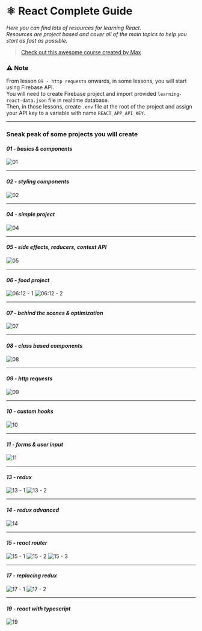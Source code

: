 # ⚛️ React Complete Guide

*Here you can find lots of resources for learning React.  
Resources are project based and cover all of the main topics to help you start as fast as possible.*

> [Check out this awesome course created by Max](https://www.udemy.com/course/react-the-complete-guide-incl-redux/)

### ⚠️ Note
From lesson `09 - http requests` onwards, in some lessons, you will start using Firebase API.  
You will need to create Firebase project and import provided `learning-react-data.json` file in realtime database.  
Then, in those lessons, create `.env` file at the root of the project and assign your API key to a variable with name `REACT_APP_API_KEY`.
<hr />

### Sneak peak of some projects you will create

#### *01 - basics & components*
![01](https://user-images.githubusercontent.com/46372998/211098108-f14d5f48-7e16-474c-b8dd-7c9a4091110e.png)
<hr />

#### *02 - styling components*
![02](https://user-images.githubusercontent.com/46372998/211098116-8d32c11c-4352-48fb-90d5-78d2e141f1a7.png)
<hr />

#### *04 - simple project*
![04](https://user-images.githubusercontent.com/46372998/211098121-50cf2b9b-ba84-4ec0-bb6a-adbbc321799b.png)
<hr />

#### *05 - side effects, reducers, context API*
![05](https://user-images.githubusercontent.com/46372998/211098124-b1b01739-2d12-4f56-a71d-580291afbcc9.png)
<hr />

#### *06 - food project*
![06:12 - 1](https://user-images.githubusercontent.com/46372998/211098128-c52d3215-766c-4b1f-a25e-ce0468a1f942.png)
![06:12 - 2](https://user-images.githubusercontent.com/46372998/211098136-5ce5dbfc-3d6a-4135-8ddc-72680071c752.png)
<hr />

#### *07 - behind the scenes & optimization*
![07](https://user-images.githubusercontent.com/46372998/211098139-1ad1363e-8f8e-4ca8-8923-2fb99de322d5.png)
<hr />

#### *08 - class based components*
![08](https://user-images.githubusercontent.com/46372998/211098140-8b40c997-2c74-4667-8958-53c87b0437a2.png)
<hr />

#### *09 - http requests*
![09](https://user-images.githubusercontent.com/46372998/211098141-adefce95-e1d8-4f74-9dcb-7afe4205b7e4.png)
<hr />

#### *10 - custom hooks*
![10](https://user-images.githubusercontent.com/46372998/211098144-c1b32ba8-9d89-4388-9f89-4d48b9221f0a.png)
<hr />

#### *11 - forms & user input*
![11](https://user-images.githubusercontent.com/46372998/211098146-c687d9b8-1941-4dc9-a75c-3f929f00d975.png)
<hr />

#### *13 - redux*
![13 - 1](https://user-images.githubusercontent.com/46372998/211098149-a600ede4-02a4-48e6-b0fe-9433b1c0f487.png)
![13 - 2](https://user-images.githubusercontent.com/46372998/211098150-9ce883ce-2631-4776-b5ea-4438765acf47.png)
<hr />

#### *14 - redux advanced*
![14](https://user-images.githubusercontent.com/46372998/211098151-c118859d-ecd0-4648-8e89-452966e0db69.png)
<hr />

#### *15 - react router*
![15 - 1](https://user-images.githubusercontent.com/46372998/211098153-fb5db58e-9e14-4dfb-a15d-927aa38c07a7.png)
![15 - 2](https://user-images.githubusercontent.com/46372998/211098155-e6a06c0e-54c3-4ff0-a663-5894d7e56666.png)
![15 - 3](https://user-images.githubusercontent.com/46372998/211098157-4ef8c844-8f2e-4a00-870e-a393d3183958.png)
<hr />

#### *17 - replacing redux*
![17 - 1](https://user-images.githubusercontent.com/46372998/211098159-c2d6c449-f0db-4f56-b7f2-c7ae787356d9.png)
![17 - 2](https://user-images.githubusercontent.com/46372998/211098160-6b4f9765-5a32-4160-863f-b7f9a3eb793a.png)
<hr />

#### *19 - react with typescript*
![19](https://user-images.githubusercontent.com/46372998/211098161-bd761202-29a7-45c2-852f-b99d46972410.png)
